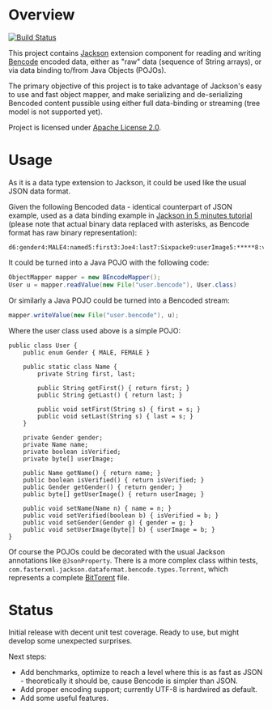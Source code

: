 # Overview

[![Build Status](https://travis-ci.org/zsoltm/jackson-dataformat-bencode.png?branch=master)](https://travis-ci.org/zsoltm/jackson-dataformat-bencode)

This project contains [Jackson](http://http://wiki.fasterxml.com/JacksonHome) extension component for reading and
writing [Bencode](http://en.wikipedia.org/wiki/Bencode) encoded data, either as "raw" data (sequence of
String arrays), or via data binding to/from Java Objects (POJOs).

The primary objective of this project is to take advantage of Jackson's easy to use and fast object mapper, and make
serializing and de-serializing Bencoded content pussible using either full data-binding or streaming (tree model is not
supported yet).

Project is licensed under [Apache License 2.0](http://www.apache.org/licenses/LICENSE-2.0.txt).

# Usage

As it is a data type extension to Jackson, it could be used like the usual JSON data format.

Given the following Bencoded data - identical counterpart of JSON example, used as a data binding example in [Jackson in
5 minutes tutorial](http://wiki.fasterxml.com/JacksonInFiveMinutes) (please note that actual binary data replaced with
asterisks, as Bencode format has raw binary representation):

```
d6:gender4:MALE4:named5:first3:Joe4:last7:Sixpacke9:userImage5:*****8:verified5:falsee
```

It could be turned into a Java POJO with the following code:

```java
ObjectMapper mapper = new BEncodeMapper();
User u = mapper.readValue(new File("user.bencode"), User.class)
```

Or similarly a Java POJO could be turned into a Bencoded stream:

```java
mapper.writeValue(new File("user.bencode"), u);
```

Where the user class used above is a simple POJO:

```
public class User {
    public enum Gender { MALE, FEMALE }

    public static class Name {
        private String first, last;

        public String getFirst() { return first; }
        public String getLast() { return last; }

        public void setFirst(String s) { first = s; }
        public void setLast(String s) { last = s; }
    }

    private Gender gender;
    private Name name;
    private boolean isVerified;
    private byte[] userImage;

    public Name getName() { return name; }
    public boolean isVerified() { return isVerified; }
    public Gender getGender() { return gender; }
    public byte[] getUserImage() { return userImage; }

    public void setName(Name n) { name = n; }
    public void setVerified(boolean b) { isVerified = b; }
    public void setGender(Gender g) { gender = g; }
    public void setUserImage(byte[] b) { userImage = b; }
}
```

Of course the POJOs could be decorated with the usual Jackson annotations like `@JsonProperty`. There is a more complex
class within tests, `com.fasterxml.jackson.dataformat.bencode.types.Torrent`, which represents a complete
[BitTorent](http://en.wikipedia.org/wiki/Bittorent) file.

# Status

Initial release with decent unit test coverage. Ready to use, but might develop some unexpected surprises.

Next steps:

 * Add benchmarks, optimize to reach a level where this is as fast as JSON - theoretically it should be, cause Bencode
    is simpler than JSON.
 * Add proper encoding support; currently UTF-8 is hardwired as default.
 * Add some useful features.
